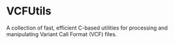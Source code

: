 # VCFUtils
A collection of fast, efficient C-based utilities for processing and manipulating Variant Call Format (VCF) files.
